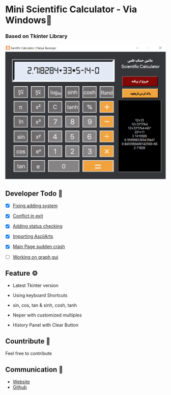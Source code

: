# Mini Scientific Calculator - Via Windows📑
### Based on Tkinter Library

![index.png](img/rmimg/index.png)

## Developer Todo 📝
- [x] [Fixing adding system]()
- [x] [Conflict in exit]()
- [x] [Adding status checking]()
- [x] [Importing AsciiArts]()
- [x] [Main Page sudden crash]()
- [ ] [Working on graph gui]()


## Feature ⚙

* Latest Tkinter version
* Using keyboard Shortcuts

* sin, cos, tan & sinh, cosh, tanh
* Neper with customized multiples
* History Panel with Clear Button


## Countribute 🤝
Feel free to contribute

## Communication 💌
* [Website](https://www.pariya-tavangar.ir)
* [Github](https://github.com/Ptavangar)
